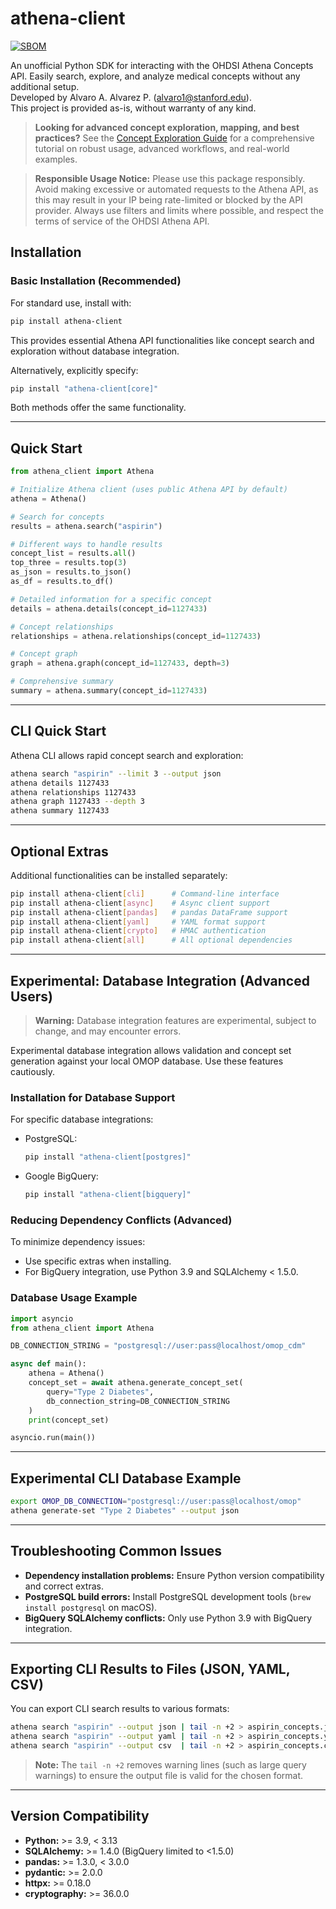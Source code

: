 # athena-client

[![SBOM](https://img.shields.io/badge/SBOM-available-blue)](sbom.json)

An unofficial Python SDK for interacting with the OHDSI Athena Concepts API. Easily search, explore, and analyze medical concepts without any additional setup.  
Developed by Alvaro A. Alvarez P. (alvaro1@stanford.edu).  
This project is provided as-is, without warranty of any kind.

> **Looking for advanced concept exploration, mapping, and best practices?**
> See the [Concept Exploration Guide](CONCEPT_EXPLORATION_GUIDE.md) for a comprehensive tutorial on robust usage, advanced workflows, and real-world examples.

> **Responsible Usage Notice:**
> Please use this package responsibly. Avoid making excessive or automated requests to the Athena API, as this may result in your IP being rate-limited or blocked by the API provider. Always use filters and limits where possible, and respect the terms of service of the OHDSI Athena API.

## Installation

### Basic Installation (Recommended)

For standard use, install with:

```bash
pip install athena-client
```

This provides essential Athena API functionalities like concept search and exploration without database integration.

Alternatively, explicitly specify:

```bash
pip install "athena-client[core]"
```

Both methods offer the same functionality.

---

## Quick Start

```python
from athena_client import Athena

# Initialize Athena client (uses public Athena API by default)
athena = Athena()

# Search for concepts
results = athena.search("aspirin")

# Different ways to handle results
concept_list = results.all()
top_three = results.top(3)
as_json = results.to_json()
as_df = results.to_df()

# Detailed information for a specific concept
details = athena.details(concept_id=1127433)

# Concept relationships
relationships = athena.relationships(concept_id=1127433)

# Concept graph
graph = athena.graph(concept_id=1127433, depth=3)

# Comprehensive summary
summary = athena.summary(concept_id=1127433)
```

---

## CLI Quick Start

Athena CLI allows rapid concept search and exploration:

```bash
athena search "aspirin" --limit 3 --output json
athena details 1127433
athena relationships 1127433
athena graph 1127433 --depth 3
athena summary 1127433
```

---

## Optional Extras

Additional functionalities can be installed separately:

```bash
pip install athena-client[cli]      # Command-line interface
pip install athena-client[async]    # Async client support
pip install athena-client[pandas]   # pandas DataFrame support
pip install athena-client[yaml]     # YAML format support
pip install athena-client[crypto]   # HMAC authentication
pip install athena-client[all]      # All optional dependencies
```

---

## Experimental: Database Integration (Advanced Users)

> **Warning:** Database integration features are experimental, subject to change, and may encounter errors.

Experimental database integration allows validation and concept set generation against your local OMOP database. Use these features cautiously.

### Installation for Database Support

For specific database integrations:

* PostgreSQL:

  ```bash
  pip install "athena-client[postgres]"
  ```

* Google BigQuery:

  ```bash
  pip install "athena-client[bigquery]"
  ```

### Reducing Dependency Conflicts (Advanced)

To minimize dependency issues:

* Use specific extras when installing.
* For BigQuery integration, use Python 3.9 and SQLAlchemy < 1.5.0.

### Database Usage Example

```python
import asyncio
from athena_client import Athena

DB_CONNECTION_STRING = "postgresql://user:pass@localhost/omop_cdm"

async def main():
    athena = Athena()
    concept_set = await athena.generate_concept_set(
        query="Type 2 Diabetes",
        db_connection_string=DB_CONNECTION_STRING
    )
    print(concept_set)

asyncio.run(main())
```

---

## Experimental CLI Database Example

```bash
export OMOP_DB_CONNECTION="postgresql://user:pass@localhost/omop"
athena generate-set "Type 2 Diabetes" --output json
```

---

## Troubleshooting Common Issues

* **Dependency installation problems:** Ensure Python version compatibility and correct extras.
* **PostgreSQL build errors:** Install PostgreSQL development tools (`brew install postgresql` on macOS).
* **BigQuery SQLAlchemy conflicts:** Only use Python 3.9 with BigQuery integration.

---

## Exporting CLI Results to Files (JSON, YAML, CSV)

You can export CLI search results to various formats:

```bash
athena search "aspirin" --output json | tail -n +2 > aspirin_concepts.json
athena search "aspirin" --output yaml | tail -n +2 > aspirin_concepts.yaml
athena search "aspirin" --output csv  | tail -n +2 > aspirin_concepts.csv
```

> **Note:** The `tail -n +2` removes warning lines (such as large query warnings) to ensure the output file is valid for the chosen format.

---

## Version Compatibility

* **Python:** >= 3.9, < 3.13
* **SQLAlchemy:** >= 1.4.0 (BigQuery limited to <1.5.0)
* **pandas:** >= 1.3.0, < 3.0.0
* **pydantic:** >= 2.0.0
* **httpx:** >= 0.18.0
* **cryptography:** >= 36.0.0


